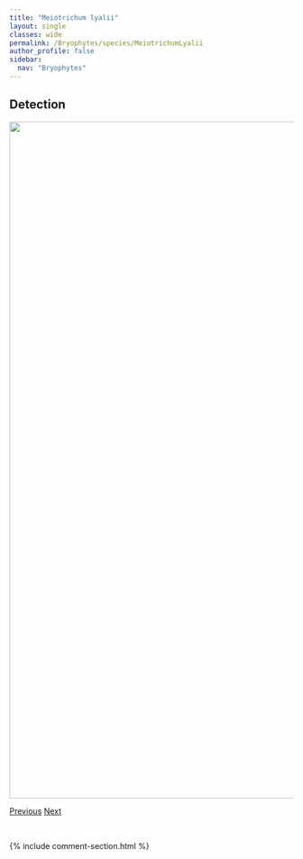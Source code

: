 ```yaml
---
title: "Meiotrichum lyalii"
layout: single
classes: wide
permalink: /Bryophytes/species/MeiotrichumLyalii
author_profile: false
sidebar:
  nav: "Bryophytes"
---
```


<h2>Detection</h2>

<a href="https://drive.google.com/uc?export=view&id=1Le_7wjTi8rTWvdKDoqVjaAvTQXftpU5A">
<img src="https://drive.google.com/uc?export=view&id=1Le_7wjTi8rTWvdKDoqVjaAvTQXftpU5A" height = "1200" width = "800">
</a>


<a href="/DevelopmentWebsite/Bryophytes/species/MeesiaUliginosa" class="pagination--pager" title="Meesia uliginosa">Previous</a> <a href="/DevelopmentWebsite/Bryophytes/species/MicrobryumVlassovii" class="pagination--pager" title="Microbryum vlassovii">Next</a>

<p>&nbsp;</p>

{% include comment-section.html %}

